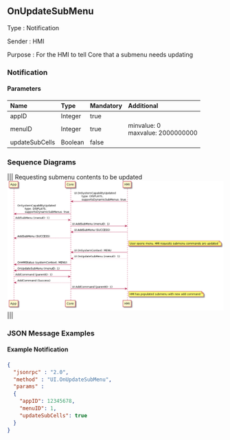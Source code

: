 ## OnUpdateSubMenu

Type
: Notification

Sender
: HMI

Purpose
: For the HMI to tell Core that a submenu needs updating

### Notification

#### Parameters

|Name|Type|Mandatory|Additional|
|:---|:---|:--------|:---------|
|appID|Integer|true||
|menuID|Integer|true|minvalue: 0<br>maxvalue: 2000000000|
|updateSubCells|Boolean|false||

### Sequence Diagrams

|||
Requesting submenu contents to be updated
![OnUpdateSubMenu](./assets/OnUpdateSubMenu.png)
|||

### JSON Message Examples

#### Example Notification

```json
{
  "jsonrpc" : "2.0",
  "method" : "UI.OnUpdateSubMenu",
  "params" :
  {
    "appID": 12345678,
    "menuID": 1,
    "updateSubCells": true
  }
}
